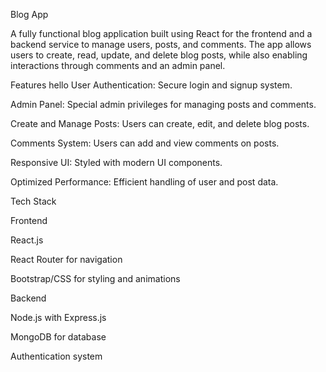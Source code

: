 Blog App

A fully functional blog application built using React for the frontend and a backend service to manage users, posts, and comments. The app allows users to create, read, update, and delete blog posts, while also enabling interactions through comments and an admin panel.

Features
 hello
User Authentication: Secure login and signup system.

Admin Panel: Special admin privileges for managing posts and comments.

Create and Manage Posts: Users can create, edit, and delete blog posts.

Comments System: Users can add and view comments on posts.

Responsive UI: Styled with modern UI components.

Optimized Performance: Efficient handling of user and post data.

Tech Stack

Frontend

React.js

React Router for navigation

Bootstrap/CSS for styling and animations

Backend

Node.js with Express.js

MongoDB for database

Authentication system
